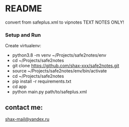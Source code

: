 # README #

convert from safeplus.xml to vipnotes
TEXT NOTES ONLY!

### Setup and Run ###

Create virtualenv:

* python3.8 -m venv ~/Projects/safe2notes/env
* cd ~/Projects/safe2notes
* git clone https://github.com/shax-xxx/safe2notes.git
* source ~/Projects/safe2notes/env/bin/activate
* cd ~/Projects/safe2notes
* pip install -r requirements.txt
* cd app
* python main.py path/to/safeplus.xml

## contact me: ##

shax-mail@yandex.ru
